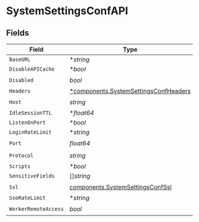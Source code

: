 # SystemSettingsConfAPI


## Fields

| Field                                                                                         | Type                                                                                          | Required                                                                                      | Description                                                                                   |
| --------------------------------------------------------------------------------------------- | --------------------------------------------------------------------------------------------- | --------------------------------------------------------------------------------------------- | --------------------------------------------------------------------------------------------- |
| `BaseURL`                                                                                     | **string*                                                                                     | :heavy_minus_sign:                                                                            | N/A                                                                                           |
| `DisableAPICache`                                                                             | **bool*                                                                                       | :heavy_minus_sign:                                                                            | N/A                                                                                           |
| `Disabled`                                                                                    | *bool*                                                                                        | :heavy_check_mark:                                                                            | N/A                                                                                           |
| `Headers`                                                                                     | [*components.SystemSettingsConfHeaders](../../models/components/systemsettingsconfheaders.md) | :heavy_minus_sign:                                                                            | N/A                                                                                           |
| `Host`                                                                                        | *string*                                                                                      | :heavy_check_mark:                                                                            | N/A                                                                                           |
| `IdleSessionTTL`                                                                              | **float64*                                                                                    | :heavy_minus_sign:                                                                            | N/A                                                                                           |
| `ListenOnPort`                                                                                | **bool*                                                                                       | :heavy_minus_sign:                                                                            | N/A                                                                                           |
| `LoginRateLimit`                                                                              | **string*                                                                                     | :heavy_minus_sign:                                                                            | N/A                                                                                           |
| `Port`                                                                                        | *float64*                                                                                     | :heavy_check_mark:                                                                            | N/A                                                                                           |
| `Protocol`                                                                                    | *string*                                                                                      | :heavy_check_mark:                                                                            | N/A                                                                                           |
| `Scripts`                                                                                     | **bool*                                                                                       | :heavy_minus_sign:                                                                            | N/A                                                                                           |
| `SensitiveFields`                                                                             | []*string*                                                                                    | :heavy_minus_sign:                                                                            | N/A                                                                                           |
| `Ssl`                                                                                         | [components.SystemSettingsConfSsl](../../models/components/systemsettingsconfssl.md)          | :heavy_check_mark:                                                                            | N/A                                                                                           |
| `SsoRateLimit`                                                                                | **string*                                                                                     | :heavy_minus_sign:                                                                            | N/A                                                                                           |
| `WorkerRemoteAccess`                                                                          | *bool*                                                                                        | :heavy_check_mark:                                                                            | N/A                                                                                           |